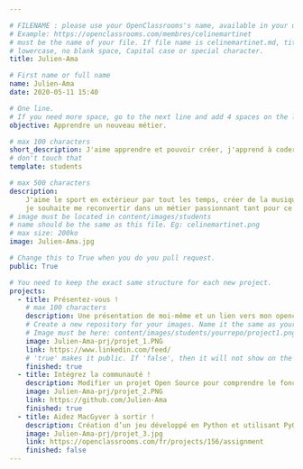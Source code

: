 ```yaml
---

# FILENAME : please use your OpenClassrooms's name, available in your url.
# Example: https://openclassrooms.com/membres/celinemartinet
# must be the name of your file. If file name is celinemartinet.md, title is celinemartinet.
# lowercase, no blank space, Capital case or special character.
title: Julien-Ama

# First name or full name
name: Julien-Ama
date: 2020-05-11 15:40

# One line.
# If you need more space, go to the next line and add 4 spaces on the left, as in 'description'.
objective: Apprendre un nouveau métier.

# max 100 characters
short_description: J'aime apprendre et pouvoir créer, j'apprend à coder afin de découvrir un nouveau monde
# don't touch that
template: students

# max 500 characters
description:
    J'aime le sport en extérieur par tout les temps, créer de la musique, la nature et l'astronomie. 
    je souhaite me reconvertir dans un métier passionnant tant pour ce qu'il est que le fait d'avoir tout à apprendre.
# image must be located in content/images/students
# name should be the same as this file. Eg: celinemartinet.png
# max size: 200ko
image: Julien-Ama.jpg

# Change this to True when you do you pull request.
public: True

# You need to keep the exact same structure for each new project.
projects:
  - title: Présentez-vous !
    # max 100 characters
    description: Une présentation de moi-même et un lien vers mon openclassromm
    # Create a new repository for your images. Name it the same as your nickname and profile picture.
    # Image must be here: content/images/students/yourrepo/project1.png
    image: Julien-Ama-prj/projet_1.PNG
    link: https://www.linkedin.com/feed/
    # 'true' makes it public. If 'false', then it will not show on the website.
    finished: true
  - title: Intégrez la communauté !
    description: Modifier un projet Open Source pour comprendre le fonctionnement de Git, de Github et des pull requests.
    image: Julien-Ama-prj/projet_2.PNG
    link: https://github.com/Julien-Ama
    finished: true
  - title: Aidez MacGyver à sortir !
    description: Création d’un jeu développé en Python et utilisant PyGame.
    image: Julien-Ama-prj/projet_3.jpg
    link: https://openclassrooms.com/fr/projects/156/assignment
    finished: false
---
```

